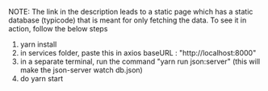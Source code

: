 NOTE: The link in the description leads to a static page which has a static database (typicode) that is meant for only fetching the data.
To see it in action, follow the below steps
1.  yarn install
2.  in services folder, paste this in axios baseURL : "http://localhost:8000"   
3.  in a separate terminal, run the command "yarn run json:server"  (this will make the json-server watch db.json)
4.  do yarn start